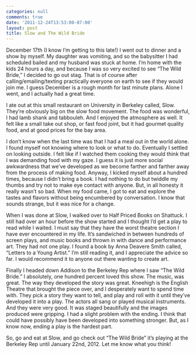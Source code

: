 ```yaml
---
categories: null
comments: true
date: '2011-12-24T13:53:00-07:00'
layout: post
title: Slow and The Wild Bride
---
```


December 17th (I know I’m getting to this late!) I went out to dinner and a show by myself.  My daughter was vomiting, and so the babysitter I had scheduled bailed and my husband was stuck at home.  I’m home with the kids 24 hours a day, and because I was so very excited to see “The Wild Bride,” I decided to go out stag.  That is of course after calling/emailing/texting practically everyone on earth to see if they would join me.  I guess December is a rough month for last minute plans.  Alone I went, and I actually had a great time.  

I ate out at this small restaurant on University in Berkeley called, Slow.  They’re obviously big on the slow food movement.  The food was wonderful, I had lamb shank and tabbouleh.  And I enjoyed the atmosphere as well.  It felt like a small take out shop, or fast food joint, but it had gourmet quality food, and at good prices for the bay area.  

I don’t know when the last time was that I had a meal out in the world alone.  I found myself not knowing where to look or what to do.  Eventually I settled on looking outside.  I felt like if I watched them cooking they would think that I was demanding food with my gaze.  I guess it is just more social awkwardness that we’ve developed as we become farther and farther away from the process of making food.  Anyway, I kicked myself about a hundred times, because I didn’t bring a book.  I had nothing to do but twiddle my thumbs and try not to make eye contact with anyone.  But, in all honesty it really wasn’t so bad.  When my food came, I got to eat and explore the tastes and flavors without being encumbered by conversation.  I know that sounds strange, but it was nice for a change.

When I was done at Slow, I walked over to Half Priced Books on Shattuck.  I still had over an hour before the show started and I thought I’d get a play to read while I waited.  I must say that they have the worst theatre section I have ever encountered in my life.  It’s sandwiched in between hundreds of screen plays, and music books and thrown in with dance and performance art.  They had not one play.  I found a book by Anna Deavere Smith called, “Letters to a Young Artist.”  I’m still reading it, and I appreciate the advice so far.  I would recommend it to anyone out there wanting to create art.

Finally I headed down Addison to the Berkeley Rep where I saw “The Wild Bride.”  I absolutely, one hundred percent loved this show.  The music, was great.  The way they developed the story was great.  Kneehigh is the English Theatre that brought the piece over, and I desperately want to spend time with.  They pick a story they want to tell, and play and roll with it until they’ve developed it into a play.  The actors all sang or played musical instruments.  And they were very good.  It was staged beautifully and the images produced were gripping.  I had a slight problem with the ending.  I think that could have possibly have been developed into something stronger.  But, as I know now, ending a play is the hardest part.  

So, go and eat at Slow, and go check out “The Wild Bride” it’s playing at the Berkeley Rep until January 22nd, 2012.  Let me know what you think!